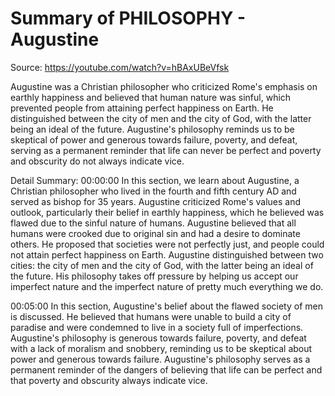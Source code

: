 # Summary of PHILOSOPHY - Augustine

Source: https://youtube.com/watch?v=hBAxUBeVfsk

Augustine was a Christian philosopher who criticized Rome's emphasis on earthly happiness and believed that human nature was sinful, which prevented people from attaining perfect happiness on Earth. He distinguished between the city of men and the city of God, with the latter being an ideal of the future. Augustine's philosophy reminds us to be skeptical of power and generous towards failure, poverty, and defeat, serving as a permanent reminder that life can never be perfect and poverty and obscurity do not always indicate vice.

Detail Summary: 
00:00:00
In this section, we learn about Augustine, a Christian philosopher who lived in the fourth and fifth century AD and served as bishop for 35 years. Augustine criticized Rome's values and outlook, particularly their belief in earthly happiness, which he believed was flawed due to the sinful nature of humans. Augustine believed that all humans were crooked due to original sin and had a desire to dominate others. He proposed that societies were not perfectly just, and people could not attain perfect happiness on Earth. Augustine distinguished between two cities: the city of men and the city of God, with the latter being an ideal of the future. His philosophy takes off pressure by helping us accept our imperfect nature and the imperfect nature of pretty much everything we do.

00:05:00
In this section, Augustine's belief about the flawed society of men is discussed. He believed that humans were unable to build a city of paradise and were condemned to live in a society full of imperfections. Augustine's philosophy is generous towards failure, poverty, and defeat with a lack of moralism and snobbery, reminding us to be skeptical about power and generous towards failure. Augustine's philosophy serves as a permanent reminder of the dangers of believing that life can be perfect and that poverty and obscurity always indicate vice.

